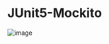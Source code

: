 # JUnit5-Mockito
![image](https://github.com/sarankumar007/JUnit/assets/93342856/07ab8038-3a7d-486b-85c5-c8cccf09c814)
